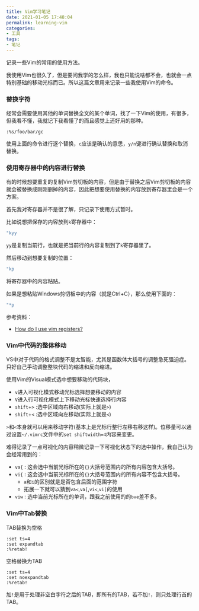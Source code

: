 ```yaml
---
title: Vim学习笔记
date: 2021-01-05 17:48:04
permalink: learning-vim
categories:
- 工具
tags:
- 笔记
---
```

记录一些Vim的常用的使用方法。

<!--more-->

我使用Vim也很久了，但是要问我学的怎么样，我也只能说啥都不会，也就会一点特别基础的移动光标而已。所以这篇文章用来记录一些我使用Vim的命令。

### 替换字符
经常会需要使用其他的单词替换全文的某个单词，找了一下Vim的使用，有很多，但我看不懂，我就记下我看懂了的而且感觉上还好用的那种。

```
:%s/foo/bar/gc
```

使用上面的命令进行逐个替换，`c`应该是确认的意思，`y/n`键进行确认替换和取消替换。

### 使用寄存器中的内容进行替换
有的时候想要重复的复制Vim剪切板的内容，但是由于替换之后Vim剪切板的内容就会被替换成刚刚删掉的内容，因此把想要使用替换的内容放到寄存器里会是一个方案。

首先我对寄存器并不是很了解，只记录下使用方式暂时。

比如说想把保存的内容放到`k`寄存器中：
```c++
"kyy
```
`yy`是复制当前行，也就是把当前行的内容复制到了`k`寄存器里了。

然后移动到想要复制的位置：
```c++
"kp
```
将寄存器中的内容粘贴。

如果是想粘贴Windows剪切板中的内容（就是Ctrl+C），那么使用下面的：
```c++
"*p
```

参考资料：
- [How do I use vim registers?](https://stackoverflow.com/questions/1497958/how-do-i-use-vim-registers)


### Vim中代码的整体移动
VS中对于代码的格式调整不是太智能，尤其是函数体大括号的调整急死强迫症。只好自己手动调整整块代码的缩进和反向缩进。

使用Vim的Visual模式选中想要移动的代码块，
- `v`进入可视化模式移动光标选择想要移动的内容
- `V`进入行可视化模式上下移动光标快速选择行内容
- `shift`+`>` :选中区域向右移动(实际上就是`>`)
- `shift`+`<` :选中区域向左移动(实际上就是`<`)

`>`和`<`本身就可以用来移动字符(基本上是光标行整行左移右移这样)。位移量可以通过设置`~/.vimrc`文件中的`set shiftwidth=4`内容来变更。

难得记录了一点可视化的内容稍微记录一下可视化状态下的选中操作，我自己认为会经常用到的：
- `va{` : 这会选中当前光标所在的`{}`大括号范围内的所有内容包含大括号。
- `vi{` : 这会选中当前光标所在的`{}`大括号范围内的所有内容不包含大括号。
  - `a`和`i`的区别就是是否包含后面的范围字符
  - 拓展一下就可以猜到`va<`,`va[`,`vi<`,`vi[`的使用
- `viw` : 选中当前光标所在的单词，跟我之前使用的的`bve`差不多。

### Vim中Tab替换

TAB替换为空格
```
:set ts=4
:set expandtab
:%retab!
```

空格替换为TAB
```
:set ts=4
:set noexpandtab
:%retab!
```
加`!`是用于处理非空白字符之后的TAB，即所有的TAB，若不加`!`，则只处理行首的TAB。
